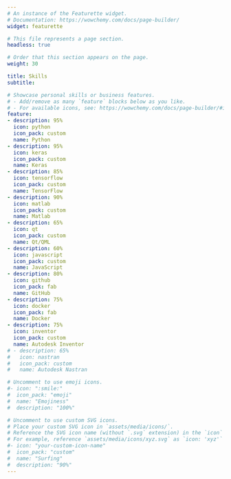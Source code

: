```yaml
---
# An instance of the Featurette widget.
# Documentation: https://wowchemy.com/docs/page-builder/
widget: featurette

# This file represents a page section.
headless: true

# Order that this section appears on the page.
weight: 30

title: Skills
subtitle:

# Showcase personal skills or business features.
# - Add/remove as many `feature` blocks below as you like.
# - For available icons, see: https://wowchemy.com/docs/page-builder/#icons
feature:
- description: 95%
  icon: python
  icon_pack: custom
  name: Python
- description: 95%
  icon: keras
  icon_pack: custom
  name: Keras
- description: 85%
  icon: tensorflow
  icon_pack: custom
  name: TensorFlow
- description: 90%
  icon: matlab
  icon_pack: custom
  name: Matlab
- description: 65%
  icon: qt
  icon_pack: custom
  name: Qt/QML
- description: 60%
  icon: javascript
  icon_pack: custom
  name: JavaScript
- description: 80%
  icon: github
  icon_pack: fab
  name: GitHub
- description: 75%
  icon: docker
  icon_pack: fab
  name: Docker
- description: 75%
  icon: inventor
  icon_pack: custom
  name: Autodesk Inventor
# - description: 65%
#   icon: nastran
#   icon_pack: custom
#   name: Autodesk Nastran

# Uncomment to use emoji icons.
#- icon: ":smile:"
#  icon_pack: "emoji"
#  name: "Emojiness"
#  description: "100%"  

# Uncomment to use custom SVG icons.
# Place your custom SVG icon in `assets/media/icons/`.
# Reference the SVG icon name (without `.svg` extension) in the `icon` field.
# For example, reference `assets/media/icons/xyz.svg` as `icon: 'xyz'`
#- icon: "your-custom-icon-name"
#  icon_pack: "custom"
#  name: "Surfing"
#  description: "90%"
---
```

